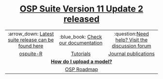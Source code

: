 <h1 align="center"><a href="https://github.com/Open-Systems-Pharmacology/Suite/releases/tag/v11.2">OSP Suite Version 11 Update 2 released</a></h1>
<table align="center" style="margin: 0px auto;">
  <tr align="center">
    <td style="vertical-align:middle">
    :arrow_down: <a href="http://setup.open-systems-pharmacology.org"> Latest suite release can be found here</a>
    </td>
    <td style="vertical-align:middle">
  :blue_book: <a href="https://docs.open-systems-pharmacology.org">Check our documentation</a></td>
    <td>:question:<a href="http://forum.open-systems-pharmacology.org">Need help? Visit the discussion forum</a></td>
  </tr>
  <tr align="center">
    <td style="vertical-align:middle">
   <a href="https://www.open-systems-pharmacology.org/OSPSuite-R">ospuite-R</a></td>
    <td><a href="http://tutorials.open-systems-pharmacology.org">Tutorials</a></td>
    <td><a href="https://github.com/Open-Systems-Pharmacology/OSP-based-publications-and-content/issues?q=is%3Aopen+is%3Aissue+label%3AJournal">Journal publications</a></td>
  </tr>
  <tr align="center">
    <td colspan=3 style="margin: 0px auto;"><a href="https://github.com/Open-Systems-Pharmacology/Suite/blob/develop/CREATING_MODEL_REPOSITORY.md"><b>How do I upload a model?</b></a></td>
  </tr>
  <tr align="center">
    <td colspan=3 style="margin: 0px auto;"><a href="https://github.com/Open-Systems-Pharmacology/Roadmap">OSP Roadmap</a></td>
  </tr>
</table>
